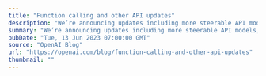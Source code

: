 ```yaml
---
title: "Function calling and other API updates"
description: "We’re announcing updates including more steerable API models, function calling capabilities, longer context, and lower prices."
summary: "We’re announcing updates including more steerable API models, function calling capabilities, longer context, and lower prices."
pubDate: "Tue, 13 Jun 2023 07:00:00 GMT"
source: "OpenAI Blog"
url: "https://openai.com/blog/function-calling-and-other-api-updates"
thumbnail: ""
---
```



